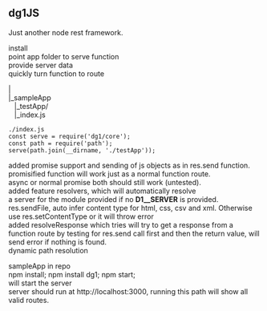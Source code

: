 ## dg1JS
Just another node rest framework.<br />

install <br />
point app folder to serve function<br />
provide server data<br />
quickly turn function to route<br />

|<br />
|_sampleApp<br />
&nbsp;&nbsp;&nbsp;|_testApp/ <br />
&nbsp;&nbsp;&nbsp;|_index.js<br />
```
./index.js
const serve = require('dg1/core');
const path = require('path');
serve(path.join(__dirname, './testApp'));
```
added promise support and sending of js objects as in res.send function. <br />
promisified function will work just as a normal function route. <br />
async or normal promise both should still work (untested). <br />
added feature resolvers, which will automatically resolve <br />
a server for the module provided if no __D1__SERVER__ is provided.
res.sendFile, auto infer content type for html, css, csv and xml. Otherwise use res.setContentType or it will throw error<br />
added resolveResponse which tries will try to get a response from a <br />
function route by testing for res.send call first and then the return value, will send error if nothing is found. <br />
dynamic path resolution <br />

sampleApp in repo <br />
npm install; npm install dg1; npm start;<br />
will start the server<br />
server should run at http://localhost:3000, running this path will show all valid routes.
